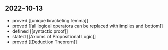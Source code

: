 ## 2022-10-13
- proved [[unique bracketing lemma]]
- proved [[all logical operators can be replaced with implies and bottom]]
- defined [[syntactic proof]]
- stated [[Axioms of Propositional Logic]]
- proved [[Deduction Theorem]]